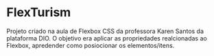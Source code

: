 # FlexTurism
Projeto criado na aula de Flexbox CSS da professora Karen Santos da plataforma DIO. O objetivo era aplicar as propriedades realcionadas ao Flexbox, apredender como posiocionar os elementos/itens.
